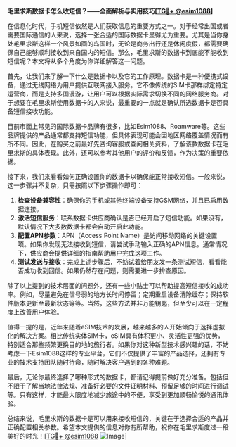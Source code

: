 **毛里求斯数据卡怎么收短信？——全面解析与实用技巧[[TG💪+ @esim1088](https://t.me/s/esim1088)]**

在信息化时代，手机短信依然是人们获取信息的重要方式之一。对于经常出国或者需要国际通信的人来说，选择一张合适的国际数据卡显得尤为重要。尤其是当你身处毛里求斯这样一个风景如画的岛国时，无论是商务出行还是休闲度假，都需要确保自己能够顺利接收到来自国内的短信。那么，毛里求斯的数据卡到底能不能收到短信呢？本文将从多个角度为你详细解答这一问题。

首先，让我们来了解一下什么是数据卡以及它的工作原理。数据卡是一种便携式设备，通过无线网络为用户提供互联网接入服务。它不像传统的SIM卡那样绑定特定运营商，而是支持多国漫游，让用户可以根据实际需求切换不同的网络服务商。对于想要在毛里求斯使用数据卡的人来说，最重要的一点就是确认所选数据卡是否具备短信接收功能。

目前市面上常见的国际数据卡品牌有很多，比如Esim1088、Roamware等。这些品牌提供的产品通常都支持短信功能，但具体表现可能会因地区网络覆盖情况而有所不同。因此，在购买之前最好先咨询客服或查阅相关资料，了解该款数据卡在毛里求斯的具体表现。此外，还可以参考其他用户的评价和反馈，作为决策的重要依据。

接下来，我们来看看如何正确设置你的数据卡以确保能正常接收短信。一般来说，这一步骤并不复杂，只需按照以下步骤操作即可：

1. **检查设备兼容性**：确保你的手机或其他终端设备支持GSM网络，并且已启用数据连接。
2. **激活短信服务**：联系数据卡供应商确认是否已经开启了短信功能。如果没有，默认情况下大多数数据卡都会自动开启此功能。
3. **配置APN参数**：APN（Access Point Name）是访问移动网络的关键设置项。如果你发现无法接收到短信，请尝试手动输入正确的APN信息。通常情况下，供应商会提供详细的指南帮助用户完成这项工作。
4. **测试发送与接收**：完成上述步骤后，不妨试着给朋友发一条测试短信，看看能否成功收到回信。如果仍然存在问题，则需要进一步排查原因。

除了以上提到的技术层面的问题外，还有一些小贴士可以帮助提高短信接收的成功率。例如，尽量避免在信号弱的地方长时间停留；定期重启设备清除缓存；保持软件版本更新至最新状态等等。当然，这些方法并非万能钥匙，但至少可以在一定程度上改善用户体验。

值得一提的是，近年来随着eSIM技术的发展，越来越多的人开始倾向于选择虚拟化的解决方案。相比传统实体SIM卡，eSIM具有体积更小、灵活性更强的优势，特别适合那些频繁更换目的地的旅行者。如果你对这种新型技术感兴趣的话，不妨考虑一下Esim1088这样的专业平台，它们不仅提供了丰富的产品选择，还拥有专业的技术支持团队随时待命，随时解决客户遇到的各种难题。

最后，无论你最终选择了哪种形式的数据卡，都请记得提前做好充分准备。包括但不限于了解当地法律法规、准备好必要的文件证明材料、预留足够的时间进行调试等。只有这样，才能最大限度地减少旅途中的不便，享受到更加顺畅愉悦的通讯体验。

总结来说，毛里求斯的数据卡是可以用来接收短信的，关键在于选择合适的产品并正确配置相关参数。希望本文提供的信息对你有所帮助，祝你在毛里求斯度过一段美好的时光！[[TG💪+ @esim1088](https://t.me/s/esim1088) ![Image](https://i.postimg.cc/4NQfJmqS/Snipaste-2025-05-13-00-14-12.png)]